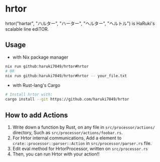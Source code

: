 # hrtor

hrtor("hərtər", "ハルター", "ハーター", "ヘルター", "ヘルトル") is HaRuki's scalable line ediTOR.

## Usage

- with Nix package manager

```bash
nix run github:haruki7049/hrtor#hrtor
# OR
nix run github:haruki7049/hrtor#hrtor -- your_file.txt
```

- with Rust-lang's Cargo

```bash
# Install hrtor with:
cargo install --git https://github.com/haruki7049/hrtor
```

## How to add Actions

1. Write down a function by Rust, on any file in `src/processor/actions/` directory, Such as `src/processor/actions/foobar.rs`.
1. For Hrtor internal communications, Add a element to `crate::processor::parser::Action` in `src/processor/parser.rs` file.
1. Edit eval method for HrtorProcessor, written on `src/processor.rs`
1. Then, you can run Hrtor with your action!!

